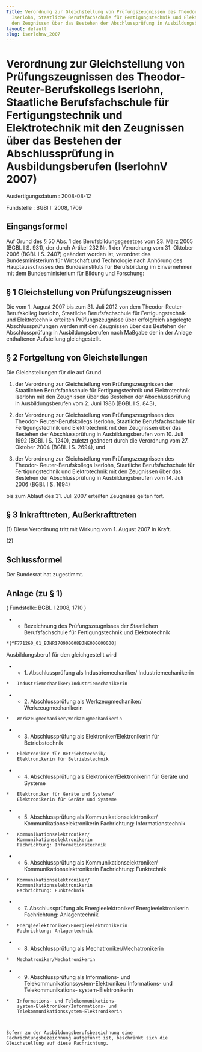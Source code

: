 ```yaml
---
Title: Verordnung zur Gleichstellung von Prüfungszeugnissen des Theodor-Reuter-Berufskollegs
  Iserlohn, Staatliche Berufsfachschule für Fertigungstechnik und Elektrotechnik mit
  den Zeugnissen über das Bestehen der Abschlussprüfung in Ausbildungsberufen
layout: default
slug: iserlohnv_2007
---
```


# Verordnung zur Gleichstellung von Prüfungszeugnissen des Theodor-Reuter-Berufskollegs Iserlohn, Staatliche Berufsfachschule für Fertigungstechnik und Elektrotechnik mit den Zeugnissen über das Bestehen der Abschlussprüfung in Ausbildungsberufen (IserlohnV 2007)

Ausfertigungsdatum
:   2008-08-12

Fundstelle
:   BGBl I: 2008, 1709


## Eingangsformel

Auf Grund des § 50 Abs. 1 des Berufsbildungsgesetzes vom 23. März 2005
(BGBl. I S. 931), der durch Artikel 232 Nr. 1 der Verordnung vom 31.
Oktober 2006 (BGBl. I S. 2407) geändert worden ist, verordnet das
Bundesministerium für Wirtschaft und Technologie nach Anhörung des
Hauptausschusses des Bundesinstituts für Berufsbildung im Einvernehmen
mit dem Bundesministerium für Bildung und Forschung:


## § 1 Gleichstellung von Prüfungszeugnissen

Die vom 1. August 2007 bis zum 31. Juli 2012 von dem Theodor-Reuter-
Berufskolleg Iserlohn, Staatliche Berufsfachschule für
Fertigungstechnik und Elektrotechnik erteilten Prüfungszeugnisse über
erfolgreich abgelegte Abschlussprüfungen werden mit den Zeugnissen
über das Bestehen der Abschlussprüfung in Ausbildungsberufen nach
Maßgabe der in der Anlage enthaltenen Aufstellung gleichgestellt.


## § 2 Fortgeltung von Gleichstellungen

Die Gleichstellungen für die auf Grund

1.  der Verordnung zur Gleichstellung von Prüfungszeugnissen der
    Staatlichen Berufsfachschule für Fertigungstechnik und Elektrotechnik
    Iserlohn mit den Zeugnissen über das Bestehen der Abschlussprüfung in
    Ausbildungsberufen vom 2. Juni 1986 (BGBl. I S. 843),


2.  der Verordnung zur Gleichstellung von Prüfungszeugnissen des Theodor-
    Reuter-Berufskollegs Iserlohn, Staatliche Berufsfachschule für
    Fertigungstechnik und Elektrotechnik mit den Zeugnissen über das
    Bestehen der Abschlussprüfung in Ausbildungsberufen vom 10. Juli 1992
    (BGBl. I S. 1240), zuletzt geändert durch die Verordnung vom 27.
    Oktober 2004 (BGBl. I S. 2694), und


3.  der Verordnung zur Gleichstellung von Prüfungszeugnissen des Theodor-
    Reuter-Berufskollegs Iserlohn, Staatliche Berufsfachschule für
    Fertigungstechnik und Elektrotechnik mit den Zeugnissen über das
    Bestehen der Abschlussprüfung in Ausbildungsberufen vom 14. Juli 2006
    (BGBl. I S. 1694)



bis zum Ablauf des 31. Juli 2007 erteilten Zeugnisse gelten fort.


## § 3 Inkrafttreten, Außerkrafttreten

(1) Diese Verordnung tritt mit Wirkung vom 1. August 2007 in Kraft.

(2)


## Schlussformel

Der Bundesrat hat zugestimmt.


## Anlage (zu § 1)

( Fundstelle: BGBl. I 2008, 1710 )

*    *   Bezeichnung des
        Prüfungszeugnisses der
        Staatlichen Berufsfachschule
        für Fertigungstechnik und Elektrotechnik

    *[^F771260_01_BJNR170900008BJNE000600000]
   Ausbildungsberuf
        für den gleichgestellt wird


*    *   1. Abschlussprüfung als Industriemechaniker/
        Industriemechanikerin

    *   Industriemechaniker/Industriemechanikerin


*    *   2. Abschlussprüfung als Werkzeugmechaniker/
        Werkzeugmechanikerin

    *   Werkzeugmechaniker/Werkzeugmechanikerin


*    *   3. Abschlussprüfung als Elektroniker/Elektronikerin
        für Betriebstechnik

    *   Elektroniker für Betriebstechnik/
        Elektronikerin für Betriebstechnik


*    *   4. Abschlussprüfung als Elektroniker/Elektronikerin
        für Geräte und Systeme

    *   Elektroniker für Geräte und Systeme/
        Elektronikerin für Geräte und Systeme


*    *   5. Abschlussprüfung als Kommunikationselektroniker/
        Kommunikationselektronikerin
        Fachrichtung: Informationstechnik

    *   Kommunikationselektroniker/
        Kommunikationselektronikerin
        Fachrichtung: Informationstechnik


*    *   6. Abschlussprüfung als Kommunikationselektroniker/
        Kommunikationselektronikerin
        Fachrichtung: Funktechnik

    *   Kommunikationselektroniker/
        Kommunikationselektronikerin
        Fachrichtung: Funktechnik


*    *   7. Abschlussprüfung als Energieelektroniker/
        Energieelektronikerin
        Fachrichtung: Anlagentechnik

    *   Energieelektroniker/Energieelektronikerin
        Fachrichtung: Anlagentechnik


*    *   8. Abschlussprüfung als Mechatroniker/Mechatronikerin

    *   Mechatroniker/Mechatronikerin


*    *   9. Abschlussprüfung als Informations- und
        Telekommunikationssystem-Elektroniker/
        Informations- und Telekommunikations-
        system-Elektronikerin

    *   Informations- und Telekommunikations-
        system-Elektroniker/Informations- und
        Telekommunikationssystem-Elektronikerin



    Sofern zu der Ausbildungsberufsbezeichnung eine
    Fachrichtungsbezeichnung aufgeführt ist, beschränkt sich die
    Gleichstellung auf diese Fachrichtung.
[^F771260_01_BJNR170900008BJNE000600000]: 
